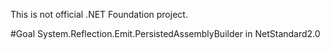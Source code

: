 This is not official .NET Foundation project.

#Goal
System.Reflection.Emit.PersistedAssemblyBuilder in NetStandard2.0